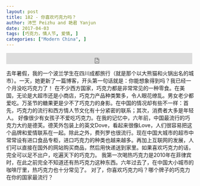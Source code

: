```yaml
---
layout: post
title: 182 - 你喜欢巧克力吗？
author: 沛竺 Peizhu and 艳君 Yanjun
date: 2017-04-03
tags: [巧克力，情人节, 爱情, ]
categories: ["Modern China", ]
---
```


<iframe src="https://archive.org/embed/slowchinese_201909/Slow_Chinese_182.mp3" width="500" height="30" frameborder="0" webkitallowfullscreen="true" mozallowfullscreen="true" allowfullscreen></iframe>

去年暑假，我的一个波兰学生在四川成都旅行（就是那个以大熊猫和火锅出名的城市）。一天，她更新了一篇博客，开头第一句话就是：你能想象得到吗？我已经一个月没吃巧克力了！
在不少西方国家，巧克力都是非常常见的一种零食。在美国，无论是大超市还是小商店，巧克力产品种类繁多，令人眼花缭乱。男女老少都爱吃。万圣节的糖果更是少不了巧克力的身影。在中国的情况却有些不一样：首先，巧克力的流行和西方情人节文化有十分紧密的联系；其次，消费者大多是年轻人。
好像很少有女孩子不爱吃巧克力。在我的记忆中，六年前，中国最流行的巧克力大约是德芙。德芙外包装上的英文Dove，看起来很像Love，人们很容易把这个品牌和爱情联系在一起。除此之外，费列罗也很流行。现在中国大城市的超市中常常设有进口食品专柜，进口巧克力的种类也越来越多。再加上互联网的发展，人们可以直接在国外的网站购买商品，然后用快递送到家里。如果喜欢巧克力的话，完全可以足不出户，吃遍天下的巧克力。
我第一次喝热巧克力是2010年在菲律宾时，在此之前完全不知道还有热巧克力这种东西。六年过去了，在中国大小城市的咖啡厅里，热巧克力也十分常见了。
对了，你喜欢巧克力吗？哪个牌子的巧克力在你的国家最流行？
